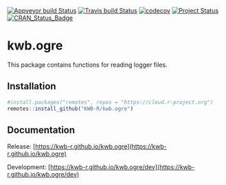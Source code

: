 [![Appveyor build Status](https://ci.appveyor.com/api/projects/status/github/KWB-R/kwb.ogre?branch=master&svg=true)](https://ci.appveyor.com/project/KWB-R/kwb-ogre/branch/master)
[![Travis build Status](https://travis-ci.org/KWB-R/kwb.ogre.svg?branch=master)](https://travis-ci.org/KWB-R/kwb.ogre)
[![codecov](https://codecov.io/github/KWB-R/kwb.ogre/branch/master/graphs/badge.svg)](https://codecov.io/github/KWB-R/kwb.ogre)
[![Project Status](https://img.shields.io/badge/lifecycle-experimental-orange.svg)](https://www.tidyverse.org/lifecycle/#experimental)
[![CRAN_Status_Badge](https://www.r-pkg.org/badges/version/kwb.ogre)]()

# kwb.ogre

This package contains functions for reading logger files.

## Installation

```r
#install.packages("remotes", repos = "https://cloud.r-project.org")
remotes::install_github("KWB-R/kwb.ogre")
```

## Documentation

Release: [https://kwb-r.github.io/kwb.ogre](https://kwb-r.github.io/kwb.ogre)

Development: [https://kwb-r.github.io/kwb.ogre/dev](https://kwb-r.github.io/kwb.ogre/dev)
